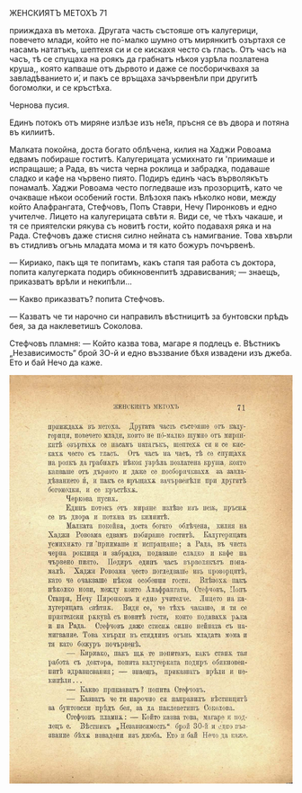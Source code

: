 ﻿ЖЕНСКИЯТЪ МЕТОХЪ	71

прииждаха въ метоха. Другата часть състояше отъ калугерици, повечето млади, който не по́-малко шумно отъ мирянкитѣ озъртахя се насамъ нататъкъ, шептехя си и се кискахя често съ гласъ. Отъ часъ на часъ, тѣ се спущаха на роякъ да грабнатъ нѣкоя узрѣла позлатена круша,, която капваше отъ дървото и даже се посборичквахя за завладѣванието и́, и пакъ се връщаха зачървенѣли при другитѣ богомолки, и се кръстѣха.

Чернова пусия.

Единъ потокъ отъ миряне излѣзе изъ не1я, пръсня се въ двора и потяна въ килиитѣ.

Малката покойна, доста богато облѣчена, килия на Хаджи Ровоама едвамъ побираше гоститѣ. Калугерицата усмихнато ги 'приимаше и испращаше; а Рада, въ чиста черна роклица и забрадка, подаваше сладко и кафе на чървено пиято. Подиръ единъ часъ върволякътъ понамалѣ. Хаджи Ровоама често погледваше изъ прозорцитѣ, като че очакваше нѣкои особений гости. Влѣзохя пакъ нѣколко нови, между който Алафрангата, Стефчовъ, Попъ Ставри, Нечу Пиронковъ и едно учителче. Лицето на калугерицата свѣти я. Види се, че тѣхъ чакаше, и тя се приятелски рякува съ новитѣ гости, който подавахя ряка и на Рада. Стефчовъ даже стисня силно нейната съ намигвание. Това хвърли въ стидливъ огънь младата мома и тя като божуръ почървенѣ.

— Кириако, пакъ щя те попитамъ, какъ стапя тая работа съ доктора, попита калугерката подиръ обикновенпитѣ здрависвания; — знаещъ, приказватъ врѣли и некипѣли...

— Какво приказватъ? попита Стефчовъ.

— Казватъ че ти нарочно си направилъ вѣстницитѣ за бунтовски прѣдъ бея, за да наклеветишъ Соколова.

Стефчовъ пламня: — Който казва това, магаре я подлецъ е. Вѣстникъ „Независимость“ брой ЗО-й и едно въззвание бѣхя извадени изъ джеба. Ето и бай Нечо да каже.

![original](images/084.jpg)

